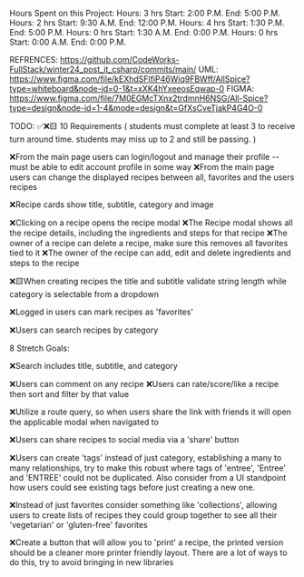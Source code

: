 Hours Spent on this Project: 
 Hours: 3 hrs Start: 2:00 P.M. End: 5:00 P.M.
 Hours: 2 hrs Start: 9:30 A.M. End: 12:00 P.M.
 Hours: 4 hrs Start: 1:30 P.M. End: 5:00 P.M.
 Hours: 0 hrs Start: 1:30 A.M. End: 0:00 P.M.
 Hours: 0 hrs Start: 0:00 A.M. End: 0:00 P.M.

REFRENCES: 
https://github.com/CodeWorks-FullStack/winter24_post_it_csharp/commits/main/
UML: 
https://www.figma.com/file/kEXhdSFlfiP46Wiq9FBWff/AllSpice?type=whiteboard&node-id=0-1&t=xXK4hYxeeosEqwap-0
FIGMA:
https://www.figma.com/file/7M0EGMcTXnx2trdmnH6NSG/All-Spice?type=design&node-id=1-4&mode=design&t=GfXsCveTjakP4G4O-0

TODO:
✅❌🟨
10 Requirements (
 students must complete at least 3 to receive turn around time.
 students may miss up to 2 and still be passing.
)

❌From the main page users can login/logout and manage their profile
  -- must be able to edit account profile in some way
❌From the main page users can change the displayed recipes between all, favorites and the users recipes

❌Recipe cards show title, subtitle, category and image

❌Clicking on a recipe opens the recipe modal
❌The Recipe modal shows all the recipe details, including the ingredients and steps for that recipe
❌The owner of a recipe can delete a recipe, make sure this removes all favorites tied to it
❌The owner of the recipe can add, edit and delete ingredients and steps to the recipe

❌🟨When creating recipes the title and subtitle validate string length while category is selectable from a dropdown

❌Logged in users can mark recipes as 'favorites'

❌Users can search recipes by category


8 Stretch Goals:

❌Search includes title, subtitle, and category

❌Users can comment on any recipe
❌Users can rate/score/like a recipe then sort and filter by that value

❌Utilize a route query, so when users share the link with friends it will open the applicable modal when navigated to

❌Users can share recipes to social media via a 'share' button

❌Users can create 'tags' instead of just category, establishing a many to many relationships, try to make this robust where tags of 'entree', 'Entree' and 'ENTREE' could not be duplicated. Also consider from a UI standpoint how users could see existing tags before just creating a new one.

❌Instead of just favorites consider something like 'collections', allowing users to create lists of recipes they could group together to see all their 'vegetarian' or 'gluten-free' favorites

❌Create a button that will allow you to 'print' a recipe, the printed version should be a cleaner more printer friendly layout. There are a lot of ways to do this, try to avoid bringing in new libraries